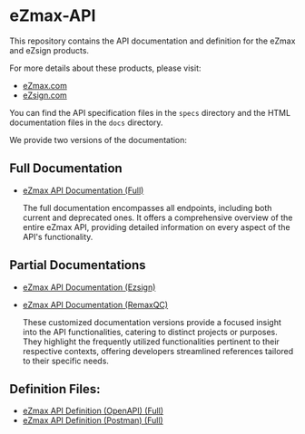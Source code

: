 # eZmax-API

This repository contains the API documentation and definition for the eZmax and eZsign products.

For more details about these products, please visit:
- [eZmax.com](https://ezmax.com)
- [eZsign.com](https://ezsign.com)

You can find the API specification files in the `specs` directory and the HTML documentation files in the `docs` directory.

We provide two versions of the documentation:

## Full Documentation
- [eZmax API Documentation (Full)](https://ezmaxinc.github.io/eZmax-API/docs/full/ezmax.v1.2.html)
  
  The full documentation encompasses all endpoints, including both current and deprecated ones. It offers a comprehensive overview of the entire eZmax API, providing detailed information on every aspect of the API's functionality.

## Partial Documentations
- [eZmax API Documentation (Ezsign)](https://ezmaxinc.github.io/eZmax-API/docs/partial/ezsign/ezmax.v1.2.html)
- [eZmax API Documentation (RemaxQC)](https://ezmaxinc.github.io/eZmax-API/docs/partial/remaxqc/ezmax.v1.2.html)

  These customized documentation versions provide a focused insight into the API functionalities, catering to distinct projects or purposes.
  They highlight the frequently utilized functionalities pertinent to their respective contexts, offering developers streamlined references tailored to their specific needs.
  
## Definition Files:
- [eZmax API Definition (OpenAPI) (Full)](https://ezmaxinc.github.io/eZmax-API/specs/ezmax.v1.2.json)
- [eZmax API Definition (Postman) (Full)](https://ezmaxinc.github.io/eZmax-API/specs/ezmax.v1.2%20%5BPostman%5D.json)
